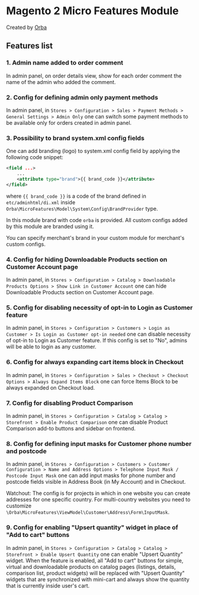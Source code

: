 Magento 2 Micro Features Module
============================

Created by [Orba](https://orba.co)

## Features list

### 1. Admin name added to order comment

In admin panel, on order details view, show for each order comment the name of the admin who added the comment.

### 2. Config for defining admin only payment methods

In admin panel, in `Stores > Configuration > Sales > Payment Methods > General Settings > Admin Only` one can switch some payment methods to be available only for orders created in admin panel.

### 3. Possibility to brand system.xml config fields

One can add branding (logo) to system.xml config field by applying the following code snippet:

```xml
<field ...>
    ...
    <attribute type="brand">{{ brand_code }}</attribute>
</field>
```

where `{{ brand_code }}` is a code of the brand defined in `etc/adminhtml/di.xml` inside `Orba\MicroFeatures\Model\System\Config\BrandProvider` type.

In this module brand with code `orba` is provided. All custom configs added by this module are branded using it.

You can specify merchant's brand in your custom module for merchant's custom configs.

### 4. Config for hiding Downloadable Products section on Customer Account page

In admin panel, in `Stores > Configuration > Catalog > Downloadable Products Options > Show Link in Customer Account` one can hide Downloadable Products section on Customer Account page.

### 5. Config for disabling necessity of opt-in to Login as Customer feature

In admin panel, in `Stores > Configuration > Customers > Login as Customer > Is Login as Customer opt-in needed` one can disable necessity of opt-in to Login as Customer feature.
If this config is set to "No", admins will be able to login as any customer.

### 6. Config for always expanding cart items block in Checkout

In admin panel, in `Stores > Configuration > Sales > Checkout > Checkout Options > Always Expand Items Block` one can force Items Block to be always expanded on Checkout load.

### 7. Config for disabling Product Comparison

In admin panel, in `Stores > Configuration > Catalog > Catalog > Storefront > Enable Product Comparison` one can disable Product Comparison add-to buttons and sidebar on frontend.

### 8. Config for defining input masks for Customer phone number and postcode

In admin panel, in `Stores > Configuration > Customers > Customer Configuration > Name and Address Options > Telephone Input Mask / Postcode Input Mask` one can add input masks for phone number and postcode fields visible in Address Book (in My Account) and in Checkout.

Watchout: The config is for projects in which in one website you can create addresses for one specific country. For multi-country websites you need to customize `\Orba\MicroFeatures\ViewModel\Customer\Address\Form\InputMask`.

### 9. Config for enabling "Upsert quantity" widget in place of "Add to cart" buttons

In admin panel, in `Stores > Configuration > Catalog > Catalog > Storefront > Enable Upsert Quantity` one can enable "Upsert Quantity" widget. When the feature is enabled, all "Add to cart" buttons for simple, virtual and downloadable products on catalog pages (listings, details, comparison list, product widgets) will be replaced with "Upsert Quantity" widgets that are synchronized with mini-cart and always show the quantity that is currently inside user's cart.
